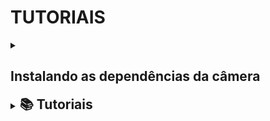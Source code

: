 # TUTORIAIS

<details>
  <summary><h2> Instalando as dependências da câmera </h2></summary>
   Link para instalar as dependencias da câmera (abra em uma nova guia): <a href="https://docs.luxonis.com/software/depthai/manual-install/#Manual%20DepthAI%20installation-Installing%20dependencies">Clique aqui</a>
 
</details>

<!-- Próximo tópico -->

<details>
  <summary><h2 style="display:inline">📚 Tutoriais</h2></summary>

  Após realizar o download e a instalação das dependências da câmera, assim como a instalação correta da OpenCV, já é possível executar alguns exemplos práticos. Esses exemplos podem ser feitos com a câmera OAK-D ou, caso você não possua a câmera no momento, podem ser adaptados para a webcam do notebook ou PC.
  
  Para mais detalhes e assunto aprofundado, esses e mais exemplos podem ser encontrados no site oficial da Luxonis em <a href="https://docs.luxonis.com/">Docs Luxonis</a>.
   
  <details>
    <summary><h3 style="margin-left:20px">#👋 Hello World</h3></summary>

    Esse exemplo pode ser feito na câmera OAK-D ou na câmera do seu Notebook ou PC, se atente a qual opção deve usar:

      <details> 
        <summary><h3> ## Notebook </h3></summary>
      </details>
    
  </details>

</details>

